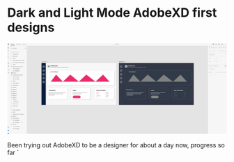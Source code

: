 # Dark and Light Mode AdobeXD first designs

<img src="Screen Shot 2020-01-30 at 13.49.20.png" />

Been trying out AdobeXD to be a designer for about a day now, progress so far 
`
